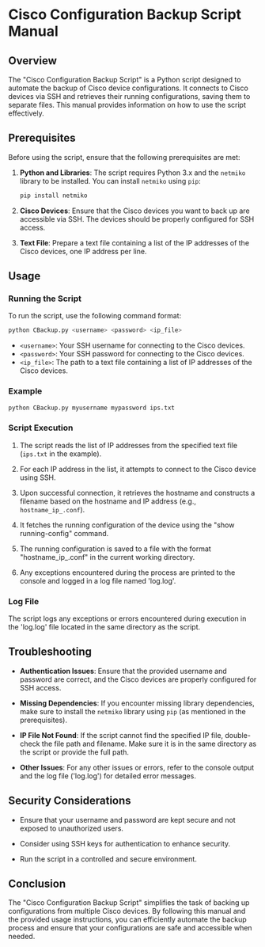 
# Cisco Configuration Backup Script Manual

## Overview

The "Cisco Configuration Backup Script" is a Python script designed to automate the backup of Cisco device configurations. It connects to Cisco devices via SSH and retrieves their running configurations, saving them to separate files. This manual provides information on how to use the script effectively.

## Prerequisites

Before using the script, ensure that the following prerequisites are met:

1. **Python and Libraries**: The script requires Python 3.x and the `netmiko` library to be installed. You can install `netmiko` using `pip`:

   ```bash
   pip install netmiko
   ```

2. **Cisco Devices**: Ensure that the Cisco devices you want to back up are accessible via SSH. The devices should be properly configured for SSH access.

3. **Text File**: Prepare a text file containing a list of the IP addresses of the Cisco devices, one IP address per line.

## Usage

### Running the Script

To run the script, use the following command format:

```bash
python CBackup.py <username> <password> <ip_file>
```

- `<username>`: Your SSH username for connecting to the Cisco devices.
- `<password>`: Your SSH password for connecting to the Cisco devices.
- `<ip_file>`: The path to a text file containing a list of IP addresses of the Cisco devices.

### Example

```bash
python CBackup.py myusername mypassword ips.txt
```

### Script Execution

1. The script reads the list of IP addresses from the specified text file (`ips.txt` in the example).

2. For each IP address in the list, it attempts to connect to the Cisco device using SSH.

3. Upon successful connection, it retrieves the hostname and constructs a filename based on the hostname and IP address (e.g., `hostname_ip_.conf`).

4. It fetches the running configuration of the device using the "show running-config" command.

5. The running configuration is saved to a file with the format "hostname_ip_.conf" in the current working directory.

6. Any exceptions encountered during the process are printed to the console and logged in a log file named 'log.log'.

### Log File

The script logs any exceptions or errors encountered during execution in the 'log.log' file located in the same directory as the script.

## Troubleshooting

- **Authentication Issues**: Ensure that the provided username and password are correct, and the Cisco devices are properly configured for SSH access.

- **Missing Dependencies**: If you encounter missing library dependencies, make sure to install the `netmiko` library using `pip` (as mentioned in the prerequisites).

- **IP File Not Found**: If the script cannot find the specified IP file, double-check the file path and filename. Make sure it is in the same directory as the script or provide the full path.

- **Other Issues**: For any other issues or errors, refer to the console output and the log file ('log.log') for detailed error messages.

## Security Considerations

- Ensure that your username and password are kept secure and not exposed to unauthorized users.

- Consider using SSH keys for authentication to enhance security.

- Run the script in a controlled and secure environment.

## Conclusion

The "Cisco Configuration Backup Script" simplifies the task of backing up configurations from multiple Cisco devices. By following this manual and the provided usage instructions, you can efficiently automate the backup process and ensure that your configurations are safe and accessible when needed.
```
